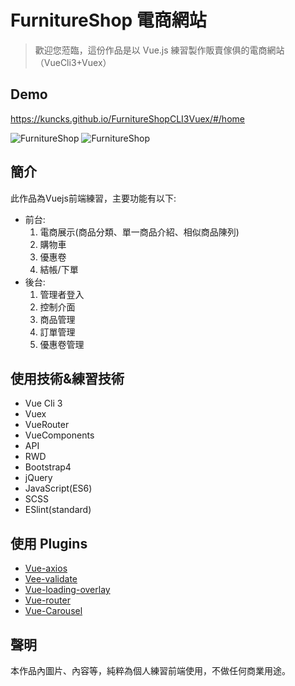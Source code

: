 # FurnitureShop 電商網站

> 歡迎您蒞臨，這份作品是以 Vue.js 練習製作販賣傢俱的電商網站（VueCli3+Vuex）

## Demo

<https://kuncks.github.io/FurnitureShopCLI3Vuex/#/home>

![FurnitureShop](https://i.imgur.com/lrg0Fd5.png)
![FurnitureShop](https://i.imgur.com/hIQAZqm.png
)

## 簡介

此作品為Vuejs前端練習，主要功能有以下:

- 前台:
	1. 電商展示(商品分類、單一商品介紹、相似商品陳列)
	2. 購物車
	3. 優惠卷
	4. 結帳/下單
- 後台:
	1. 管理者登入
	2. 控制介面
	2. 商品管理
	3. 訂單管理
	4. 優惠卷管理

## 使用技術&練習技術

- Vue Cli 3
- Vuex
- VueRouter
- VueComponents
- API
- RWD
- Bootstrap4
- jQuery
- JavaScript(ES6)
- SCSS
- ESlint(standard)

## 使用 Plugins

- [Vue-axios](https://www.npmjs.com/package/vue-axios)
- [Vee-validate](https://baianat.github.io/vee-validate/)
- [Vue-loading-overlay](https://www.npmjs.com/package/vue-loading-overlay)
- [Vue-router](https://router.vuejs.org/zh/)
- [Vue-Carousel](https://ssense.github.io/vue-carousel/)

## 聲明

本作品內圖片、內容等，純粹為個人練習前端使用，不做任何商業用途。
